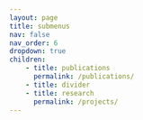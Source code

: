 ```yaml
---
layout: page
title: submenus
nav: false
nav_order: 6
dropdown: true
children: 
    - title: publications
      permalink: /publications/
    - title: divider
    - title: research
      permalink: /projects/
---
```

